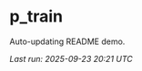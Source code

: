 # p_train

Auto-updating README demo.

<!--START_SECTION:status-->
_Last run: 2025-09-23 20:21 UTC_
<!--END_SECTION:status-->



















































































































































































































































































































































































































































































































































































































































































































































































































